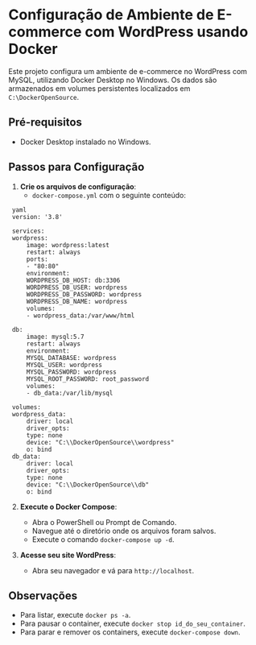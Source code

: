 # Configuração de Ambiente de E-commerce com WordPress usando Docker

Este projeto configura um ambiente de e-commerce no WordPress com MySQL, utilizando Docker Desktop no Windows. Os dados são armazenados em volumes persistentes localizados em `C:\DockerOpenSource`.

## Pré-requisitos

- Docker Desktop instalado no Windows.

## Passos para Configuração

1. **Crie os arquivos de configuração**:
   - `docker-compose.yml` com o seguinte conteúdo:

```
 yaml
 version: '3.8'

 services:
 wordpress:
     image: wordpress:latest
     restart: always
     ports:
     - "80:80"
     environment:
     WORDPRESS_DB_HOST: db:3306
     WORDPRESS_DB_USER: wordpress
     WORDPRESS_DB_PASSWORD: wordpress
     WORDPRESS_DB_NAME: wordpress
     volumes:
     - wordpress_data:/var/www/html

 db:
     image: mysql:5.7
     restart: always
     environment:
     MYSQL_DATABASE: wordpress
     MYSQL_USER: wordpress
     MYSQL_PASSWORD: wordpress
     MYSQL_ROOT_PASSWORD: root_password
     volumes:
     - db_data:/var/lib/mysql

 volumes:
 wordpress_data:
     driver: local
     driver_opts:
     type: none
     device: "C:\\DockerOpenSource\\wordpress"
     o: bind
 db_data:
     driver: local
     driver_opts:
     type: none
     device: "C:\\DockerOpenSource\\db"
     o: bind
```

2. **Execute o Docker Compose**:
   - Abra o PowerShell ou Prompt de Comando.
   - Navegue até o diretório onde os arquivos foram salvos.
   - Execute o comando `docker-compose up -d`.

3. **Acesse seu site WordPress**:
   - Abra seu navegador e vá para `http://localhost`.

## Observações

- Para listar, execute `docker ps -a`.
- Para pausar o container, execute `docker stop id_do_seu_container`.
- Para parar e remover os containers, execute `docker-compose down`.


